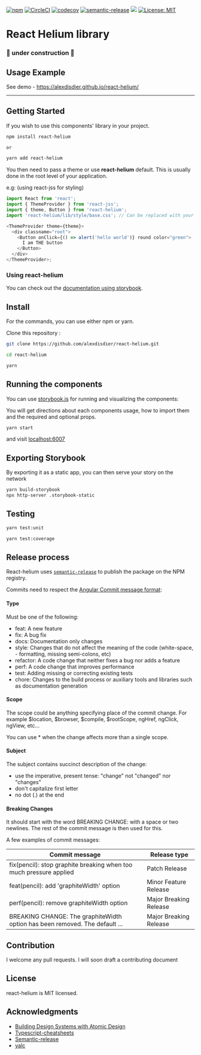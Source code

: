 [![npm](https://img.shields.io/npm/v/react-helium)](https://www.npmjs.com/package/react-helium)
[![CircleCI](https://circleci.com/gh/alexdisdier/react-helium.svg?style=svg)](https://circleci.com/gh/alexdisdier/react-helium)
[![codecov](https://codecov.io/gh/alexdisdier/react-helium/branch/master/graph/badge.svg)](https://codecov.io/gh/alexdisdier/react-helium)
[![semantic-release](https://img.shields.io/badge/%20%20%F0%9F%93%A6%F0%9F%9A%80-semantic--release-e10079.svg)](https://github.com/semantic-release/semantic-release)
[![](https://img.shields.io/bundlephobia/minzip/react-helium)](https://www.npmjs.com/package/react-helium)
[![License: MIT](https://img.shields.io/badge/License-MIT-yellow.svg)](https://opensource.org/licenses/MIT)

# React Helium library

### 🚧 under construction 🚧

## Usage Example

See demo - https://alexdisdier.github.io/react-helium/

<hr>

## Getting Started

If you wish to use this components' library in your project.

```bash
npm install react-helium

or

yarn add react-helium
```

You then need to pass a theme or use **react-helium** default.
This is usually done in the root level of your application.

e.g: (using react-jss for styling)

```js
import React from 'react';
import { ThemeProvider } from 'react-jss';
import { theme, Button } from 'react-helium';
import 'react-helium/lib/style/base.css'; // Can be replaced with your custom reset.

<ThemeProvider theme={theme}>
  <div classname="root">
    <Button onClick={() => alert('hello world')} round color="green">
      I am THE button
    </Button>
  </div>
</ThemeProvider>;
```

### Using react-helium

You can check out the [documentation using storybook](https://alexdisdier.github.io/react-helium/).

## Install

For the commands, you can use either npm or yarn.

Clone this repository :

```bash
git clone https://github.com/alexdisdier/react-helium.git

cd react-helium
```

```bash
yarn
```

## Running the components

You can use [storybook.js](https://storybook.js.org/) for running and visualizing the components:

You will get directions about each components usage, how to import them and the required and optional props.

```bash
yarn start
```

and visit [localhost:6007](http://localhost:6007)

## Exporting Storybook

By exporting it as a static app, you can then serve your story on the network

```bash
yarn build-storybook
npx http-server .storybook-static
```

## Testing

```bash
yarn test:unit
```

```bash
yarn test:coverage
```

## Release process

React-helium uses [`semantic-release`](https://github.com/semantic-release/semantic-release) to publish the package on the NPM registry.

Commits need to respect the [Angular Commit message format](https://github.com/angular/angular.js/blob/master/DEVELOPERS.md#-git-commit-guidelines):

#### Type

Must be one of the following:

- feat: A new feature
- fix: A bug fix
- docs: Documentation only changes
- style: Changes that do not affect the meaning of the code (white-space, - formatting, missing semi-colons, etc)
- refactor: A code change that neither fixes a bug nor adds a feature
- perf: A code change that improves performance
- test: Adding missing or correcting existing tests
- chore: Changes to the build process or auxiliary tools and libraries such as documentation generation

#### Scope

The scope could be anything specifying place of the commit change. For example $location, $browser, $compile, $rootScope, ngHref, ngClick, ngView, etc...

You can use \* when the change affects more than a single scope.

#### Subject

The subject contains succinct description of the change:

- use the imperative, present tense: "change" not "changed" nor "changes"
- don't capitalize first letter
- no dot (.) at the end

#### Breaking Changes

It should start with the word BREAKING CHANGE: with a space or two newlines. The rest of the commit message is then used for this.

A few examples of commit messages:

| Commit message                                                              | Release type           |
| --------------------------------------------------------------------------- | ---------------------- |
| fix(pencil): stop graphite breaking when too much pressure applied          | Patch Release          |
| feat(pencil): add 'graphiteWidth' option                                    | Minor Feature Release  |
| perf(pencil): remove graphiteWidth option                                   | Major Breaking Release |
| BREAKING CHANGE: The graphiteWidth option has been removed. The default ... | Major Breaking Release |

## Contribution

I welcome any pull requests. I will soon draft a contributing document

## License

react-helium is MIT licensed.

## Acknowledgments

- [Building Design Systems with Atomic Design](https://ubiedigital.com/atomic-design/)
- [Typescript-cheatsheets](https://github.com/typescript-cheatsheets/react-typescript-cheatsheet)
- [Semantic-release](https://github.com/semantic-release/semantic-release/blob/master/docs/usage/getting-started.md#getting-started)
- [yalc](https://www.npmjs.com/package/yalc)
